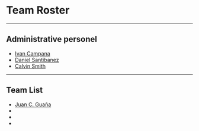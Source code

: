 # Team Roster

***

## Administrative personel

- [Ivan Campana](https://twitter.com/icampana)
- [Daniel Santibanez](https://twitter.com/santibanezdani)
- [Calvin Smith](https://twitter.com/CalvinSedao)


***

## Team List
- [Juan C. Guaña](https://twitter.com/juancguana)
-
-
-
